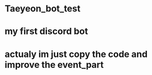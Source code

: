 # Taeyeon_bot_test
# my first discord bot 
# actualy im just copy the code and improve the event_part 
